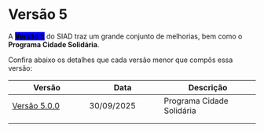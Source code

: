 # Versão 5

A <mark style="background-color:blue;">**Versão 5**</mark> do SIAD traz um grande conjunto de melhorias, bem como o **Programa Cidade Solidária**.

Confira abaixo os detalhes que cada versão menor que compôs essa versão:

<table><thead><tr><th width="141">Versão</th><th width="136">Data</th><th>Descrição</th></tr></thead><tbody><tr><td><a href="versao-5.0.0.md">Versão 5.0.0</a></td><td>30/09/2025</td><td>Programa Cidade Solidária</td></tr><tr><td></td><td></td><td></td></tr><tr><td></td><td></td><td></td></tr></tbody></table>
